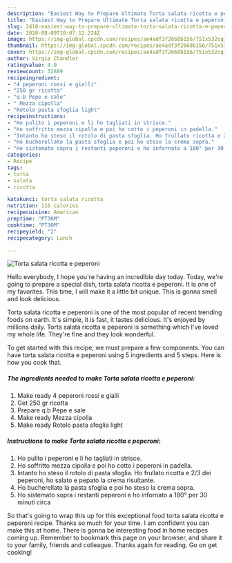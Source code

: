 ```yaml
---
description: "Easiest Way to Prepare Ultimate Torta salata ricotta e peperoni"
title: "Easiest Way to Prepare Ultimate Torta salata ricotta e peperoni"
slug: 2418-easiest-way-to-prepare-ultimate-torta-salata-ricotta-e-peperoni
date: 2020-08-09T10:07:12.224Z
image: https://img-global.cpcdn.com/recipes/ae4adf3f2668b156/751x532cq70/torta-salata-ricotta-e-peperoni-recipe-main-photo.jpg
thumbnail: https://img-global.cpcdn.com/recipes/ae4adf3f2668b156/751x532cq70/torta-salata-ricotta-e-peperoni-recipe-main-photo.jpg
cover: https://img-global.cpcdn.com/recipes/ae4adf3f2668b156/751x532cq70/torta-salata-ricotta-e-peperoni-recipe-main-photo.jpg
author: Virgie Chandler
ratingvalue: 4.9
reviewcount: 32889
recipeingredient:
- "4 peperoni rossi e gialli"
- "250 gr ricotta"
- "q.b Pepe e sale"
- " Mezza cipolla"
- "Rotolo pasta sfoglia light"
recipeinstructions:
- "Ho pulito i peperoni e li ho tagliati in strisce."
- "Ho soffritto mezza cipolla e poi ho cotto i peperoni in padella."
- "Intanto ho steso il rotolo di pasta sfoglia. Ho frullato ricotta e 2/3 dei peperoni, ho salato e pepato la crema risultante."
- "Ho bucherellato la pasta sfoglia e poi ho steso la crema sopra."
- "Ho sistemato sopra i restanti peperoni e ho infornato a 180° per 30 minuti circa"
categories:
- Recipe
tags:
- torta
- salata
- ricotta

katakunci: torta salata ricotta 
nutrition: 116 calories
recipecuisine: American
preptime: "PT36M"
cooktime: "PT30M"
recipeyield: "2"
recipecategory: Lunch

---
```



![Torta salata ricotta e peperoni](https://img-global.cpcdn.com/recipes/ae4adf3f2668b156/751x532cq70/torta-salata-ricotta-e-peperoni-recipe-main-photo.jpg)

Hello everybody, I hope you're having an incredible day today. Today, we're going to prepare a special dish, torta salata ricotta e peperoni. It is one of my favorites. This time, I will make it a little bit unique. This is gonna smell and look delicious.

Torta salata ricotta e peperoni is one of the most popular of recent trending foods on earth. It's simple, it is fast, it tastes delicious. It's enjoyed by millions daily. Torta salata ricotta e peperoni is something which I've loved my whole life. They're fine and they look wonderful.




To get started with this recipe, we must prepare a few components. You can have torta salata ricotta e peperoni using 5 ingredients and 5 steps. Here is how you cook that.

<!--inarticleads1-->

##### The ingredients needed to make Torta salata ricotta e peperoni:

1. Make ready 4 peperoni rossi e gialli
1. Get 250 gr ricotta
1. Prepare q.b Pepe e sale
1. Make ready  Mezza cipolla
1. Make ready Rotolo pasta sfoglia light




<!--inarticleads2-->

##### Instructions to make Torta salata ricotta e peperoni:

1. Ho pulito i peperoni e li ho tagliati in strisce.
1. Ho soffritto mezza cipolla e poi ho cotto i peperoni in padella.
1. Intanto ho steso il rotolo di pasta sfoglia. Ho frullato ricotta e 2/3 dei peperoni, ho salato e pepato la crema risultante.
1. Ho bucherellato la pasta sfoglia e poi ho steso la crema sopra.
1. Ho sistemato sopra i restanti peperoni e ho infornato a 180° per 30 minuti circa




So that's going to wrap this up for this exceptional food torta salata ricotta e peperoni recipe. Thanks so much for your time. I am confident you can make this at home. There is gonna be interesting food in home recipes coming up. Remember to bookmark this page on your browser, and share it to your family, friends and colleague. Thanks again for reading. Go on get cooking!
